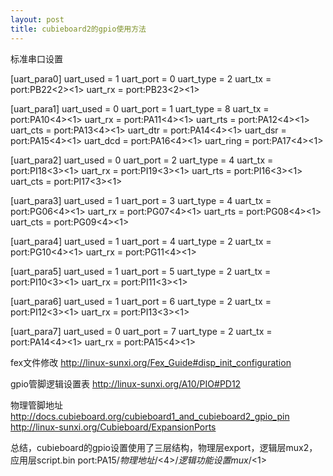 ```yaml
---
layout: post
title: cubieboard2的gpio使用方法
---
```

标准串口设置

[uart_para0]
uart_used = 1
uart_port = 0
uart_type = 2
uart_tx = port:PB22<2><1><default><default>
uart_rx = port:PB23<2><1><default><default>


[uart_para1]
uart_used = 0
uart_port = 1
uart_type = 8
uart_tx = port:PA10<4><1><default><default>
uart_rx = port:PA11<4><1><default><default>
uart_rts = port:PA12<4><1><default><default>
uart_cts = port:PA13<4><1><default><default>
uart_dtr = port:PA14<4><1><default><default>
uart_dsr = port:PA15<4><1><default><default>
uart_dcd = port:PA16<4><1><default><default>
uart_ring = port:PA17<4><1><default><default>


[uart_para2]
uart_used = 0
uart_port = 2
uart_type = 4
uart_tx = port:PI18<3><1><default><default>
uart_rx = port:PI19<3><1><default><default>
uart_rts = port:PI16<3><1><default><default>
uart_cts = port:PI17<3><1><default><default>


[uart_para3]
uart_used = 1
uart_port = 3
uart_type = 4
uart_tx = port:PG06<4><1><default><default>
uart_rx = port:PG07<4><1><default><default>
uart_rts = port:PG08<4><1><default><default>
uart_cts = port:PG09<4><1><default><default>


[uart_para4]
uart_used = 1
uart_port = 4
uart_type = 2
uart_tx = port:PG10<4><1><default><default>
uart_rx = port:PG11<4><1><default><default>


[uart_para5]
uart_used = 1
uart_port = 5
uart_type = 2
uart_tx = port:PI10<3><1><default><default>
uart_rx = port:PI11<3><1><default><default>


[uart_para6]
uart_used = 1
uart_port = 6
uart_type = 2
uart_tx = port:PI12<3><1><default><default>
uart_rx = port:PI13<3><1><default><default>


[uart_para7]
uart_used = 0
uart_port = 7
uart_type = 2
uart_tx = port:PA14<4><1><default><default>
uart_rx = port:PA15<4><1><default><default>




fex文件修改
http://linux-sunxi.org/Fex_Guide#disp_init_configuration


gpio管脚逻辑设置表
http://linux-sunxi.org/A10/PIO#PD12


物理管脚地址
http://docs.cubieboard.org/cubieboard1_and_cubieboard2_gpio_pin
http://linux-sunxi.org/Cubieboard/ExpansionPorts 


总结，cubieboard的gpio设置使用了三层结构，物理层export，逻辑层mux2，应用层script.bin
port:PA15/*物理地址*/<4>/*逻辑功能设置mux*/<1><default><default>
